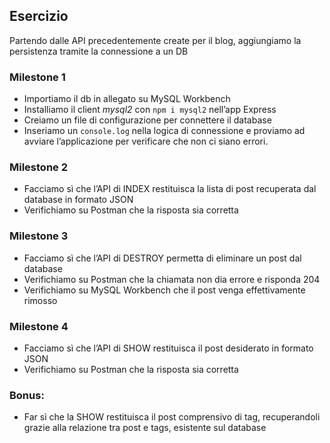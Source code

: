 ## Esercizio
Partendo dalle API precedentemente create per il blog, aggiungiamo la persistenza tramite la connessione a un DB  

### Milestone 1
- Importiamo il db in allegato su MySQL Workbench
- Installiamo il client *mysql2* con `npm i mysql2` nell’app Express
- Creiamo un file di configurazione per connettere il database
- Inseriamo un `console.log` nella logica di connessione e proviamo ad avviare l’applicazione per verificare che non ci siano errori.
### Milestone 2
- Facciamo sì che l’API di INDEX restituisca la lista di post recuperata dal database in formato JSON
- Verifichiamo su Postman che la risposta sia corretta
### Milestone 3
- Facciamo sì che l’API di DESTROY permetta di eliminare un post dal database
- Verifichiamo su Postman che la chiamata non dia errore e risponda 204
- Verifichiamo su MySQL Workbench che il post venga effettivamente rimosso
### Milestone 4
- Facciamo sì che l’API di SHOW restituisca il post desiderato in formato JSON
- Verifichiamo su Postman che la risposta sia corretta
### Bonus:
- Far sì che la SHOW restituisca il post comprensivo di tag, recuperandoli grazie alla relazione tra post e tags, esistente sul database
